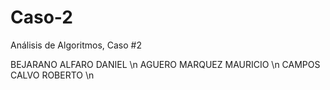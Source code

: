 # Caso-2
Análisis de Algoritmos, Caso #2

BEJARANO ALFARO DANIEL \n
AGUERO MARQUEZ MAURICIO \n
CAMPOS CALVO ROBERTO \n


